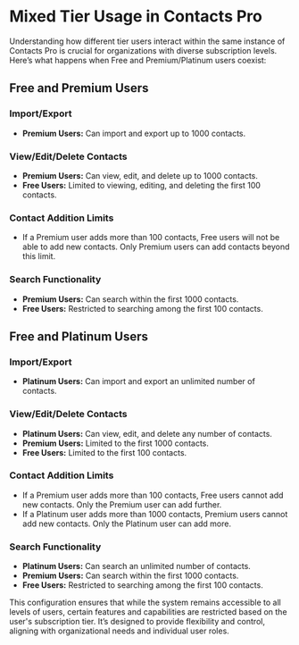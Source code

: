 # Mixed Tier Usage in Contacts Pro

Understanding how different tier users interact within the same instance of Contacts Pro is crucial for organizations with diverse subscription levels. Here’s what happens when Free and Premium/Platinum users coexist:

## Free and Premium Users

### Import/Export

- **Premium Users:** Can import and export up to 1000 contacts.

### View/Edit/Delete Contacts

- **Premium Users:** Can view, edit, and delete up to 1000 contacts.
- **Free Users:** Limited to viewing, editing, and deleting the first 100 contacts.

### Contact Addition Limits

- If a Premium user adds more than 100 contacts, Free users will not be able to add new contacts. Only Premium users can add contacts beyond this limit.

### Search Functionality

- **Premium Users:** Can search within the first 1000 contacts.
- **Free Users:** Restricted to searching among the first 100 contacts.

## Free and Platinum Users

### Import/Export

- **Platinum Users:** Can import and export an unlimited number of contacts.

### View/Edit/Delete Contacts

- **Platinum Users:** Can view, edit, and delete any number of contacts.
- **Premium Users:** Limited to the first 1000 contacts.
- **Free Users:** Limited to the first 100 contacts.

### Contact Addition Limits

- If a Premium user adds more than 100 contacts, Free users cannot add new contacts. Only the Premium user can add further.
- If a Platinum user adds more than 1000 contacts, Premium users cannot add new contacts. Only the Platinum user can add more.

### Search Functionality

- **Platinum Users:** Can search an unlimited number of contacts.
- **Premium Users:** Can search within the first 1000 contacts.
- **Free Users:** Restricted to searching among the first 100 contacts.

This configuration ensures that while the system remains accessible to all levels of users, certain features and capabilities are restricted based on the user's subscription tier. It’s designed to provide flexibility and control, aligning with organizational needs and individual user roles.

<Intercom />
<Clarity />
<GoogleAnalytics />